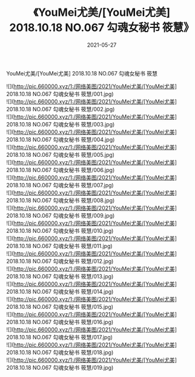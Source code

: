 ﻿---
layout: post
title:  《YouMei尤美/[YouMei尤美] 2018.10.18 NO.067 勾魂女秘书 筱慧》
date:   2021-05-27
img: http://pic.660000.xyz/1:/网络美图/2021/YouMei尤美/[YouMei尤美] 2018.10.18 NO.067 勾魂女秘书 筱慧/000.jpg
categories: [美女, 清纯, 唯美]
---

YouMei尤美/[YouMei尤美] 2018.10.18 NO.067 勾魂女秘书 筱慧

 ![](http://pic.660000.xyz/1:/网络美图/2021/YouMei尤美/[YouMei尤美] 2018.10.18 NO.067 勾魂女秘书 筱慧/001.jpg) <br>![](http://pic.660000.xyz/1:/网络美图/2021/YouMei尤美/[YouMei尤美] 2018.10.18 NO.067 勾魂女秘书 筱慧/002.jpg) <br>![](http://pic.660000.xyz/1:/网络美图/2021/YouMei尤美/[YouMei尤美] 2018.10.18 NO.067 勾魂女秘书 筱慧/003.jpg) <br>![](http://pic.660000.xyz/1:/网络美图/2021/YouMei尤美/[YouMei尤美] 2018.10.18 NO.067 勾魂女秘书 筱慧/004.jpg) <br>![](http://pic.660000.xyz/1:/网络美图/2021/YouMei尤美/[YouMei尤美] 2018.10.18 NO.067 勾魂女秘书 筱慧/005.jpg) <br>![](http://pic.660000.xyz/1:/网络美图/2021/YouMei尤美/[YouMei尤美] 2018.10.18 NO.067 勾魂女秘书 筱慧/006.jpg) <br>![](http://pic.660000.xyz/1:/网络美图/2021/YouMei尤美/[YouMei尤美] 2018.10.18 NO.067 勾魂女秘书 筱慧/007.jpg) <br>![](http://pic.660000.xyz/1:/网络美图/2021/YouMei尤美/[YouMei尤美] 2018.10.18 NO.067 勾魂女秘书 筱慧/008.jpg) <br>![](http://pic.660000.xyz/1:/网络美图/2021/YouMei尤美/[YouMei尤美] 2018.10.18 NO.067 勾魂女秘书 筱慧/009.jpg) <br>![](http://pic.660000.xyz/1:/网络美图/2021/YouMei尤美/[YouMei尤美] 2018.10.18 NO.067 勾魂女秘书 筱慧/010.jpg) <br>![](http://pic.660000.xyz/1:/网络美图/2021/YouMei尤美/[YouMei尤美] 2018.10.18 NO.067 勾魂女秘书 筱慧/011.jpg) <br>![](http://pic.660000.xyz/1:/网络美图/2021/YouMei尤美/[YouMei尤美] 2018.10.18 NO.067 勾魂女秘书 筱慧/012.jpg) <br>![](http://pic.660000.xyz/1:/网络美图/2021/YouMei尤美/[YouMei尤美] 2018.10.18 NO.067 勾魂女秘书 筱慧/013.jpg) <br>![](http://pic.660000.xyz/1:/网络美图/2021/YouMei尤美/[YouMei尤美] 2018.10.18 NO.067 勾魂女秘书 筱慧/014.jpg) <br>![](http://pic.660000.xyz/1:/网络美图/2021/YouMei尤美/[YouMei尤美] 2018.10.18 NO.067 勾魂女秘书 筱慧/015.jpg) <br>![](http://pic.660000.xyz/1:/网络美图/2021/YouMei尤美/[YouMei尤美] 2018.10.18 NO.067 勾魂女秘书 筱慧/016.jpg) <br>![](http://pic.660000.xyz/1:/网络美图/2021/YouMei尤美/[YouMei尤美] 2018.10.18 NO.067 勾魂女秘书 筱慧/017.jpg) <br>![](http://pic.660000.xyz/1:/网络美图/2021/YouMei尤美/[YouMei尤美] 2018.10.18 NO.067 勾魂女秘书 筱慧/018.jpg) <br>![](http://pic.660000.xyz/1:/网络美图/2021/YouMei尤美/[YouMei尤美] 2018.10.18 NO.067 勾魂女秘书 筱慧/019.jpg) <br>
